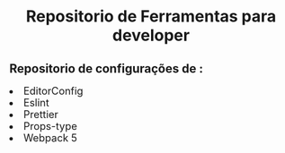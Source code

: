 <h1 align="center"> Repositorio de Ferramentas para developer </h1>

<h2> Repositorio de  configurações de : </h2>
<li style="font-size:18px;"> EditorConfig
<li style="font-size:18px;">Eslint
<li style="font-size:18px;">Prettier
<li style="font-size:18px;"> Props-type
<li style="font-size:18px;"> Webpack 5
